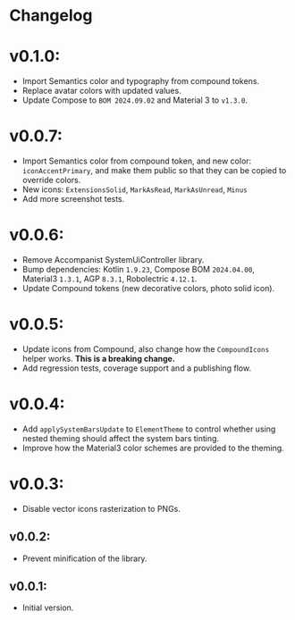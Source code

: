 # Changelog

# v0.1.0:
- Import Semantics color and typography from compound tokens.
- Replace avatar colors with updated values.
- Update Compose to `BOM 2024.09.02` and Material 3 to `v1.3.0`. 

# v0.0.7:

- Import Semantics color from compound token, and new color: `iconAccentPrimary`, and make them public so that they can be copied to override colors.
- New icons: `ExtensionsSolid`, `MarkAsRead`, `MarkAsUnread`, `Minus`
- Add more screenshot tests.

# v0.0.6:

- Remove Accompanist SystemUiController library.
- Bump dependencies: Kotlin `1.9.23`, Compose BOM `2024.04.00`, Material3 `1.3.1`, AGP `8.3.1`, Robolectric `4.12.1`.
- Update Compound tokens (new decorative colors, photo solid icon).

# v0.0.5:

- Update icons from Compound, also change how the `CompoundIcons` helper works. **This is a breaking change.**
- Add regression tests, coverage support and a publishing flow.

# v0.0.4:

- Add `applySystemBarsUpdate` to `ElementTheme` to control whether using nested theming should affect the system bars tinting.
- Improve how the Material3 color schemes are provided to the theming.

# v0.0.3:

- Disable vector icons rasterization to PNGs.

## v0.0.2:

- Prevent minification of the library.

## v0.0.1:

- Initial version.
